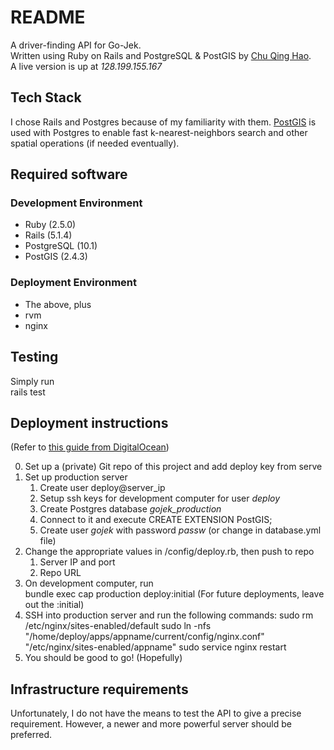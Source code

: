 # README

A driver-finding API for Go-Jek.  
Written using Ruby on Rails and PostgreSQL & PostGIS by [Chu Qing Hao](qinghao1.com).  
A live version is up at *128.199.155.167*

## Tech Stack
I chose Rails and Postgres because of my familiarity with them.
[PostGIS](postgis.net) is used with Postgres to enable fast
k-nearest-neighbors search and other spatial operations (if needed eventually).

## Required software
### Development Environment
- Ruby (2.5.0)
- Rails (5.1.4)
- PostgreSQL (10.1)
- PostGIS (2.4.3)

### Deployment Environment
- The above, plus
- rvm
- nginx

## Testing
Simply run  
	rails test

## Deployment instructions
(Refer to [this guide from DigitalOcean](https://www.digitalocean.com/community/tutorials/deploying-a-rails-app-on-ubuntu-14-04-with-capistrano-nginx-and-puma))

0. Set up a (private) Git repo of this project and add deploy key from serve
1. Set up production server
    1. Create user deploy@server_ip
    2. Setup ssh keys for development computer for user *deploy* 
    3. Create Postgres database *gojek_production*
    4. Connect to it and execute
 	CREATE EXTENSION PostGIS;
    5. Create user *gojek* with password *passw* (or change in database.yml file)
2. Change the appropriate values in /config/deploy.rb, then push to repo
    1. Server IP and port
    2. Repo URL
3. On development computer, run  
	bundle exec cap production deploy:initial
(For future deployments, leave out the :initial)
4. SSH into production server and run the following commands:
	sudo rm /etc/nginx/sites-enabled/default
	sudo ln -nfs "/home/deploy/apps/appname/current/config/nginx.conf" "/etc/nginx/sites-enabled/appname"
	sudo service nginx restart
5. You should be good to go! (Hopefully)

## Infrastructure requirements
Unfortunately, I do not have the means to test the API to give a precise requirement. However, a newer and more powerful server should be preferred.
